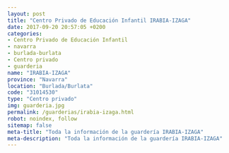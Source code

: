 ```yaml
---
layout: post
title: "Centro Privado de Educación Infantil IRABIA-IZAGA"
date: 2017-09-20 20:57:05 +0200
categories:
- Centro Privado de Educación Infantil
- navarra
- burlada-burlata
- Centro privado
- guarderia
name: "IRABIA-IZAGA"
province: "Navarra"
location: "Burlada/Burlata"
code: "31014530"
type: "Centro privado"
img: guarderia.jpg
permalink: /guarderias/irabia-izaga.html
robot: noindex, follow
sitemap: false
meta-title: "Toda la información de la guardería IRABIA-IZAGA"
meta-description: "Toda la información de la guardería IRABIA-IZAGA"
---
```

